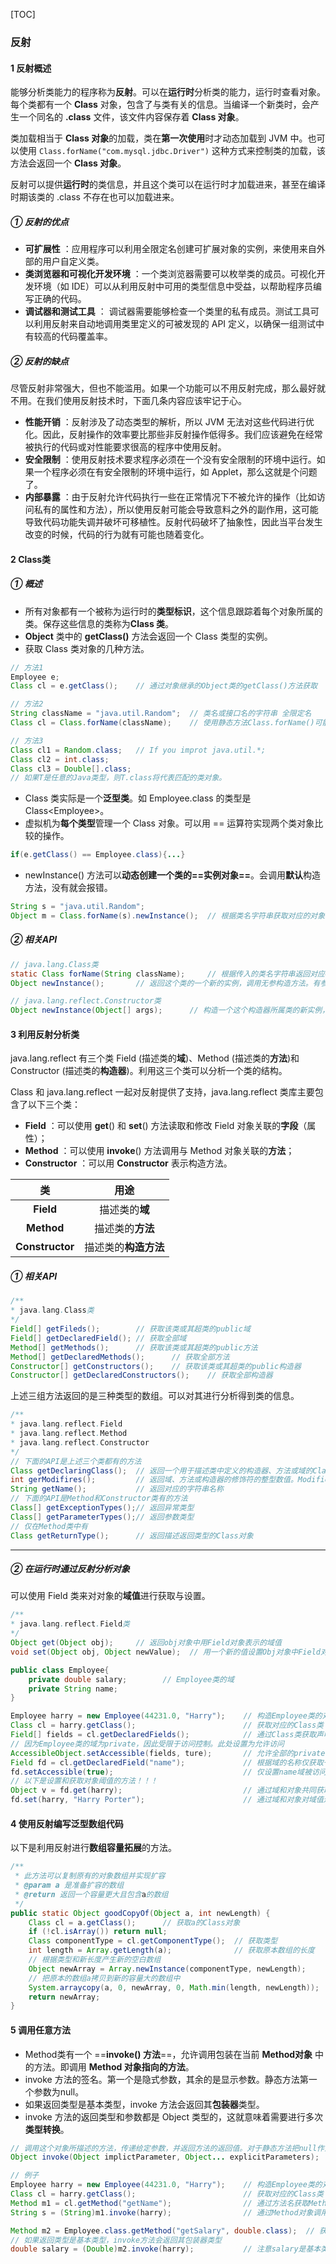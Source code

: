 [TOC]

### 反射

#### 1 反射概述

能够分析类能力的程序称为**反射**。可以在**运行时**分析类的能力，运行时查看对象。
每个类都有一个  **Class**  对象，包含了与类有关的信息。当编译一个新类时，会产生一个同名的 **.class** 文件，该文件内容保存着 **Class 对象**。

类加载相当于 **Class 对象**的加载，类在**第一次使用**时才动态加载到 JVM 中。也可以使用 `Class.forName("com.mysql.jdbc.Driver")` 这种方式来控制类的加载，该方法会返回一个 **Class 对象**。

反射可以提供**运行时**的类信息，并且这个类可以在运行时才加载进来，甚至在编译时期该类的 .class 不存在也可以加载进来。



##### ① 反射的优点

- **可扩展性**  ：应用程序可以利用全限定名创建可扩展对象的实例，来使用来自外部的用户自定义类。
- **类浏览器和可视化开发环境**  ：一个类浏览器需要可以枚举类的成员。可视化开发环境（如 IDE）可以从利用反射中可用的类型信息中受益，以帮助程序员编写正确的代码。
- **调试器和测试工具**  ： 调试器需要能够检查一个类里的私有成员。测试工具可以利用反射来自动地调用类里定义的可被发现的 API 定义，以确保一组测试中有较高的代码覆盖率。

##### ② 反射的缺点

尽管反射非常强大，但也不能滥用。如果一个功能可以不用反射完成，那么最好就不用。在我们使用反射技术时，下面几条内容应该牢记于心。

- **性能开销**  ：反射涉及了动态类型的解析，所以 JVM 无法对这些代码进行优化。因此，反射操作的效率要比那些非反射操作低得多。我们应该避免在经常被执行的代码或对性能要求很高的程序中使用反射。
- **安全限制**  ：使用反射技术要求程序必须在一个没有安全限制的环境中运行。如果一个程序必须在有安全限制的环境中运行，如 Applet，那么这就是个问题了。
- **内部暴露**  ：由于反射允许代码执行一些在正常情况下不被允许的操作（比如访问私有的属性和方法），所以使用反射可能会导致意料之外的副作用，这可能导致代码功能失调并破坏可移植性。反射代码破坏了抽象性，因此当平台发生改变的时候，代码的行为就有可能也随着变化。



#### 2 Class类

##### ① 概述

- 所有对象都有一个被称为运行时的**类型标识**，这个信息跟踪着每个对象所属的类。保存这些信息的类称为**Class 类**。
- **Object** 类中的 **getClass()** 方法会返回一个 Class 类型的实例。
- 获取 Class 类对象的几种方法。

```java
// 方法1
Employee e;
Class cl = e.getClass();    // 通过对象继承的Object类的getClass()方法获取

// 方法2
String className = "java.util.Random";  // 类名或接口名的字符串 全限定名
Class cl = Class.forName(className);    // 使用静态方法Class.forName()可能会抛出异常

// 方法3
Class cl1 = Random.class;   // If you improt java.util.*;
Class cl2 = int.class;
Class cl3 = Double[].class;
// 如果T是任意的Java类型，则T.class将代表匹配的类对象。
```

- Class 类实际是一个**泛型类**。如 Employee.class 的类型是 Class\<Employee>。
- 虚拟机为**每个类型**管理一个 Class 对象。可以用 == 运算符实现两个类对象比较的操作。

```java
if(e.getClass() == Employee.class){...}
```

- newInstance() 方法可以**动态创建一个类的==实例对象==**。会调用**默认**构造方法，没有就会报错。

```java
String s = "java.util.Random";
Object m = Class.forName(s).newInstance();  // 根据类名字符串获取对应的对象
```

##### ② 相关API

```java
// java.lang.Class类
static Class forName(String className);     // 根据传入的类名字符串返回对应Class类对象
Object newInstance();       // 返回这个类的一个新的实例，调用无参构造方法。有参构造器使用下面的API

// java.lang.reflect.Constructor类
Object newInstance(Object[] args);      // 构造一个这个构造器所属类的新实例，使用提供的参数
```

 

#### 3 利用反射分析类

java.lang.reflect 有三个类 Field (描述类的**域**)、Method (描述类的**方法**)和 Constructor (描述类的**构造器**)。利用这三个类可以分析一个类的结构。

Class 和 java.lang.reflect 一起对反射提供了支持，java.lang.reflect 类库主要包含了以下三个类：
- **Field** ：可以使用 **get**() 和 **set**() 方法读取和修改 Field 对象关联的**字段**（属性）；
- **Method** ：可以使用 **invoke**() 方法调用与 Method 对象关联的**方法**；
- **Constructor** ：可以用 **Constructor** 表示构造方法。

|       类        |         用途         |
| :-------------: | :------------------: |
|    **Field**    |    描述类的**域**    |
|   **Method**    |   描述类的**方法**   |
| **Constructor** | 描述类的**构造方法** |

##### ① 相关API

```java
/**
* java.lang.Class类
*/
Field[] getFileds();        // 获取该类或其超类的public域
Field[] getDeclaredField(); // 获取全部域
Method[] getMethods();      // 获取该类或其超类的public方法
Method[] getDeclaredMethods();      // 获取全部方法
Constructor[] getConstructors();    // 获取该类或其超类的public构造器
Constructor[] getDeclaredConstructors();    // 获取全部构造器
```

上述三组方法返回的是三种类型的数组。可以对其进行分析得到类的信息。

```java
/**
* java.lang.reflect.Field           
* java.lang.reflect.Method          
* java.lang.reflect.Constructor
*/
// 下面的API是上述三个类都有的方法
Class getDeclaringClass();  // 返回一个用于描述类中定义的构造器、方法或域的Class对象
int gerModifires();         // 返回域、方法或构造器的修饰符的整型数值。Modifier类可以分析这个值从而判断出private、public等修饰符
String getName();           // 返回对应的字符串名称
// 下面的API是Method和Constructor类有的方法
Class[] getExceptionTypes();// 返回异常类型
Class[] getParameterTypes();// 返回参数类型
// 仅在Method类中有
Class getReturnType();      // 返回描述返回类型的Class对象
```

------

##### ② 在运行时通过反射分析对象

可以使用 Field 类来对对象的**域值**进行获取与设置。

```java
/**
* java.lang.reflect.Field类
*/
Object get(Object obj);     // 返回obj对象中用Field对象表示的域值
void set(Object obj, Object newValue);  // 用一个新的值设置Obj对象中Field对象表示的域
```

```java
public class Employee{
    private double salary;        // Employee类的域
    private String name;
}

Employee harry = new Employee(44231.0, "Harry");    // 构造Employee类的对象harry
Class cl = harry.getClass();                        // 获取对应的Class类
Field[] fields = cl.getDeclaredFields();            // 通过Class类获取声明的所有方法
// 因为Employee类的域为private，因此受限于访问控制。此处设置为允许访问
AccessibleObject.setAccessible(fields, ture);       // 允许全部的private域被访问
Field fd = cl.getDeclaredField("name");             // 根据域的名称仅获取一个Field类
fd.setAccessible(true);                             // 仅设置name域被访问
// 以下是设置和获取对象阈值的方法！！！
Object v = fd.get(harry);                           // 通过域和对象共同获取对象的域值
fd.set(harry, "Harry Porter");                      // 通过域和对象对域值进行设置
```

#### 4 使用反射编写泛型数组代码

以下是利用反射进行**数组容量拓展**的方法。

```java
/**
 * 此方法可以复制原有的对象数组并实现扩容
 * @param a 是准备扩容的数组
 * @return 返回一个容量更大且包含a的数组
 */
public static Object goodCopyOf(Object a, int newLength) {
    Class cl = a.getClass();      // 获取a的Class对象
    if (!cl.isArray()) return null;   
    Class componentType = cl.getComponentType();  // 获取类型
    int length = Array.getLength(a);              // 获取原本数组的长度
    // 根据类型和新长度产生新的空白数组
    Object newArray = Array.newInstance(componentType, newLength);    
    // 把原本的数组a拷贝到新的容量大的数组中
    System.arraycopy(a, 0, newArray, 0, Math.min(length, newLength)); 
    return newArray;
}
```

#### 5 调用任意方法

- Method类有一个 ==**invoke() 方法**==，允许调用包装在当前 **Method对象** 中的方法。即调用 **Method 对象指向的方法**。
- invoke 方法的签名。第一个是隐式参数，其余的是显示参数。静态方法第一个参数为null。
- 如果返回类型是基本类型，invoke 方法会返回其**包装器**类型。
- invoke 方法的返回类型和参数都是 Object 类型的，这就意味着需要进行多次**类型转换**。

```java
// 调用这个对象所描述的方法，传递给定参数，并返回方法的返回值。对于静态方法把null作为隐式参数传递
Object invoke(Object implictParameter, Object... explicitParameters);  
```

```java
// 例子
Employee harry = new Employee(44231.0, "Harry");    // 构造Employee类的对象harry
Class cl = harry.getClass();                        // 获取对应的Class类
Method m1 = cl.getMethod("getName");                // 通过方法名获取Method对象
String s = (String)m1.invoke(harry);                // 通过Method对象调用方法并类型转换结果

Method m2 = Employee.class.getMethod("getSalary", double.class);  // 获取另一个方法
// 如果返回类型是基本类型，invoke方法会返回其包装器类型
double salary = (Double)m2.invoke(harry);           // 注意salary是基本类型 返回的是包装器类
```













